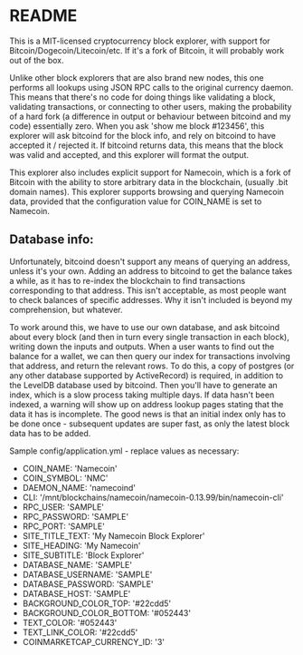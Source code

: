 # README

This is a MIT-licensed cryptocurrency block explorer, with support for Bitcoin/Dogecoin/Litecoin/etc. If it's a fork of Bitcoin, it will probably work out of the box.

Unlike other block explorers that are also brand new nodes, this one performs all lookups using JSON RPC calls to the original currency daemon. This means that there's no code for doing things like validating a block, validating transactions, or connecting to other users, making the probability of a hard fork (a difference in output or behaviour between bitcoind and my code) essentially zero. When you ask 'show me block #123456', this explorer will ask bitcoind for the block info, and rely on bitcoind to have accepted it / rejected it. If bitcoind returns data, this means that the block was valid and accepted, and this explorer will format the output.

This explorer also includes explicit support for Namecoin, which is a fork of Bitcoin with the ability to store arbitrary data in the blockchain, (usually .bit domain names). This explorer supports browsing and querying Namecoin data, provided that the configuration value for COIN_NAME is set to Namecoin.

## Database info:

Unfortunately, bitcoind doesn't support any means of querying an address, unless it's your own. Adding an address to bitcoind to get the balance takes a while, as it has to re-index the blockchain to find transactions corresponding to that address. This isn't acceptable, as most people want to check balances of specific addresses. Why it isn't included is beyond my comprehension, but whatever.

To work around this, we have to use our own database, and ask bitcoind about every block (and then in turn every single transaction in each block), writing down the inputs and outputs. When a user wants to find out the balance for a wallet, we can then query our index for transactions involving that address, and return the relevant rows. To do this, a copy of postgres (or any other database supported by ActiveRecord) is required, in addition to the LevelDB database used by bitcoind. Then you'll have to generate an index, which is a slow process taking multiple days. If data hasn't been indexed, a warning will show up on address lookup pages stating that the data it has is incomplete. The good news is that an initial index only has to be done once - subsequent updates are super fast, as only the latest block data has to be added.

Sample config/application.yml - replace values as necessary: 

- COIN_NAME: 'Namecoin'
- COIN_SYMBOL: 'NMC'
- DAEMON_NAME: 'namecoind'
- CLI: '/mnt/blockchains/namecoin/namecoin-0.13.99/bin/namecoin-cli'
- RPC_USER: 'SAMPLE'
- RPC_PASSWORD: 'SAMPLE'
- RPC_PORT: 'SAMPLE'
- SITE_TITLE_TEXT: 'My Namecoin Block Explorer'
- SITE_HEADING: 'My Namecoin'
- SITE_SUBTITLE: 'Block Explorer'
- DATABASE_NAME: 'SAMPLE'
- DATABASE_USERNAME: 'SAMPLE'
- DATABASE_PASSWORD: 'SAMPLE'
- DATABASE_HOST: 'SAMPLE'
- BACKGROUND_COLOR_TOP: '#22cdd5'
- BACKGROUND_COLOR_BOTTOM: '#052443'
- TEXT_COLOR: '#052443'
- TEXT_LINK_COLOR: '#22cdd5'
- COINMARKETCAP_CURRENCY_ID: '3'
